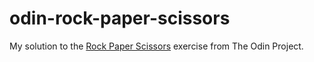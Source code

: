 # odin-rock-paper-scissors
My solution to the <a href="https://www.theodinproject.com/lessons/foundations-rock-paper-scissors">Rock Paper Scissors</a> exercise from The Odin Project.
